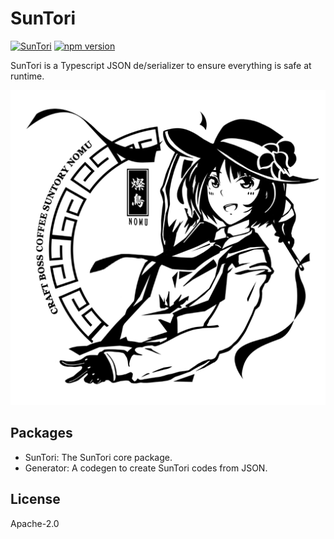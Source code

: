 # SunTori

[![SunTori](https://github.com/LancerComet/SunTori/workflows/Test/badge.svg)](https://github.com/LancerComet/SunTori/actions)
[![npm version](https://badge.fury.io/js/@lancercomet%2Fsuntori.svg)](https://badge.fury.io/js/@lancercomet%2Fsuntori)

SunTori is a Typescript JSON de/serializer to ensure everything is safe at runtime.

![SunTori](https://raw.githubusercontent.com/LancerComet/SunTori/master/suntori.png)

## Packages

 - SunTori: The SunTori core package.
 - Generator: A codegen to create SunTori codes from JSON.

## License

Apache-2.0
